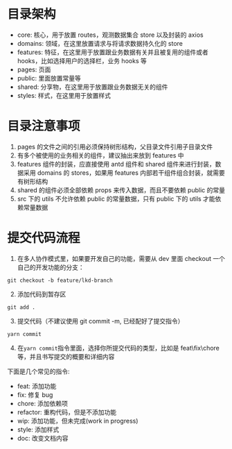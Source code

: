 # 目录架构

- core: 核心，用于放置 routes，观测数据集合 store 以及封装的 axios
- domains: 领域，在这里放置请求与将请求数据持久化的 store
- features: 特征，在这里用于放置跟业务数据有关并且被复用的组件或者 hooks，比如选择用户的选择栏，业务 hooks 等
- pages: 页面
- public: 里面放置常量等
- shared: 分享物，在这里用于放置跟业务数据无关的组件
- styles: 样式，在这里用于放置样式

# 目录注意事项

1. pages 的文件之间的引用必须保持树形结构，父目录文件引用子目录文件
2. 有多个被使用的业务相关的组件，建议抽出来放到 features 中
3. features 组件的封装，应直接使用 antd 组件和 shared 组件来进行封装，数据采用 domains 的 stores，如果用 features 内部若干组件组合封装，就需要有树形结构
4. shared 的组件必须全部依赖 props 来传入数据，而且不要依赖 public 的常量
5. src 下的 utils 不允许依赖 public 的常量数据，只有 public 下的 utils 才能依赖常量数据

# 提交代码流程

1. 在多人协作模式里，如果要开发自己的功能，需要从 dev 里面 checkout 一个自己的开发功能的分支：

```git
git checkout -b feature/lkd-branch
```

2. 添加代码到暂存区

```git
git add .
```

3. 提交代码（不建议使用 git commit -m, 已经配好了提交指令）

```git
yarn commit
```

4. 在`yarn commit`指令里面，选择你所提交代码的类型，比如是 feat\fix\chore 等，并且书写提交的概要和详细内容

下面是几个常见的指令:

- feat: 添加功能
- fix: 修复 bug
- chore: 添加依赖项
- refactor: 重构代码，但是不添加功能
- wip: 添加功能，但未完成(work in progress)
- style: 添加样式
- doc: 改变文档内容
